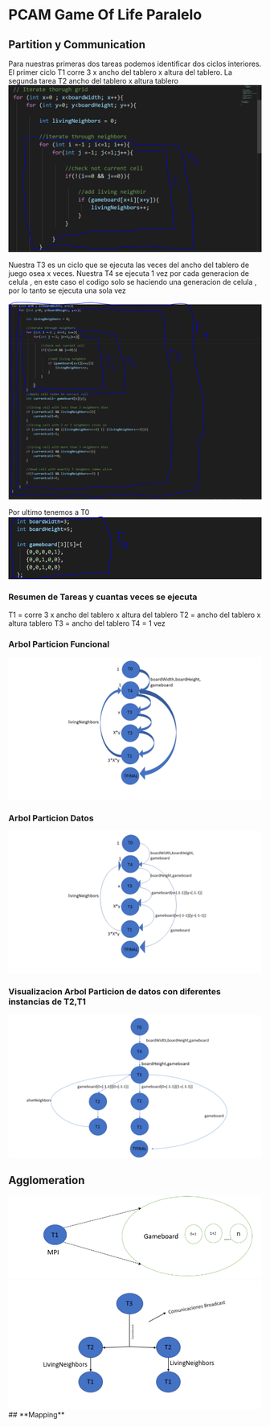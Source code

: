 # **PCAM Game Of Life Paralelo**

## **Partition y Communication**
Para nuestras primeras dos tareas podemos identificar dos ciclos interiores. El primer ciclo T1 corre 3 x ancho del tablero x altura del tablero. La segunda tarea T2 ancho del tablero x altura tablero
<img src="pcamimages\Capture.PNG" alt="Dos primeros loop internos"/>

Nuestra T3 es un ciclo que se ejecuta las veces del ancho del tablero de juego osea x veces. Nuestra T4 se ejecuta 1 vez por cada generacion de celula , en este caso el codigo solo se haciendo una generacion de celula , por lo tanto se ejecuta una sola vez

<img src="pcamimages\Capture2.PNG" alt="Dos loops externos"/>

Por ultimo tenemos a T0 
<img src="pcamimages\Capture3.PNG" alt="Dos loops externos"/>

### **Resumen de Tareas y cuantas veces se ejecuta**
T1 = corre 3 x ancho del tablero x altura del tablero
T2 = ancho del tablero x altura tablero
T3 = ancho del tablero
T4 = 1 vez
### **Arbol Particion Funcional**
<img src="pcamimages\diagramas\Diapositiva1.PNG" alt="Dos loops externos"/>

### **Arbol Particion Datos**
<img src="pcamimages\diagramas\Diapositiva2.PNG" alt="Dos loops externos"/>

### **Visualizacion Arbol Particion de datos con diferentes instancias de T2,T1**
<img src="pcamimages\diagramas\Diapositiva3.PNG" alt="Dos loops externos"/>


## **Agglomeration**

<img src="pcamimages\2.PNG" alt="Dos loops externos"/>
<img src="pcamimages\3.PNG" alt="Dos loops externos"/>
## **Mapping**
